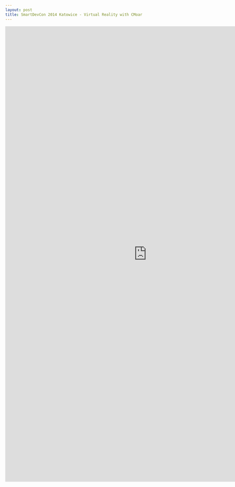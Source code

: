 ```yaml
---
layout: post
title: SmartDevCon 2014 Katowice - Virtual Reality with CMoar
---
```

<div id="photos"></div>
<iframe src="http://embedsocial.com/facebook_album/album_photos/700411326710039" width="900" height="1450" frameborder="0" scrolling="no" marginheight="0"  marginwidth="0"></iframe>
